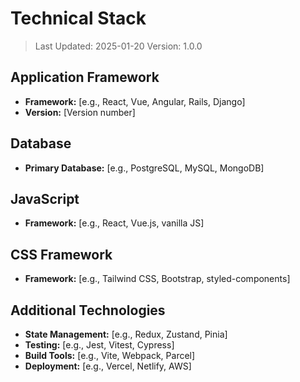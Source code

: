 # Technical Stack

> Last Updated: 2025-01-20
> Version: 1.0.0

## Application Framework

- **Framework:** [e.g., React, Vue, Angular, Rails, Django]
- **Version:** [Version number]

## Database

- **Primary Database:** [e.g., PostgreSQL, MySQL, MongoDB]

## JavaScript

- **Framework:** [e.g., React, Vue.js, vanilla JS]

## CSS Framework

- **Framework:** [e.g., Tailwind CSS, Bootstrap, styled-components]

## Additional Technologies

- **State Management:** [e.g., Redux, Zustand, Pinia]
- **Testing:** [e.g., Jest, Vitest, Cypress]
- **Build Tools:** [e.g., Vite, Webpack, Parcel]
- **Deployment:** [e.g., Vercel, Netlify, AWS]